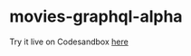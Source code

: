 # movies-graphql-alpha

Try it live on Codesandbox [here](https://codesandbox.io/s/github/johnymontana/movies-graphql-alpha/tree/master/api?file=/schema.graphql)
